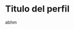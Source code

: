 <html>
<head>
<title>Hola perfil </title>
</head>
<body>
<h1>Titulo del perfil</h1>
<p>abhm</p>
</body>



















</html>
